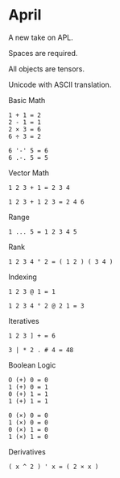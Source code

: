 # April

A new take on APL.

Spaces are required.

All objects are tensors.

Unicode with ASCII translation.

Basic Math

    1 + 1 = 2
    2 - 1 = 1
    2 × 3 = 6
    6 ÷ 3 = 2

    6 '-' 5 = 6
    6 .-. 5 = 5

Vector Math

    1 2 3 + 1 = 2 3 4 

    1 2 3 + 1 2 3 = 2 4 6

Range

    1 ... 5 = 1 2 3 4 5

Rank

    1 2 3 4 ° 2 = ( 1 2 ) ( 3 4 )

Indexing

    1 2 3 @ 1 = 1

    1 2 3 4 ° 2 @ 2 1 = 3

Iteratives

    1 2 3 ] + = 6

    3 | * 2 . # 4 = 48


Boolean Logic

    O (+) 0 = 0
    1 (+) 0 = 1
    0 (+) 1 = 1
    1 (+) 1 = 1

    0 (×) 0 = 0
    1 (×) 0 = 0
    0 (×) 1 = 0
    1 (×) 1 = 0

Derivatives

    ( x ^ 2 ) ' x = ( 2 × x )

